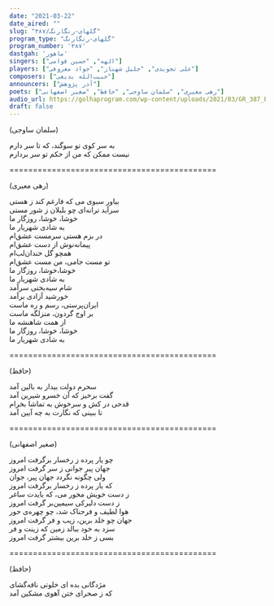 ```yaml
---
date: "2021-03-22"
date_aired: ""
slug: "گلهای-رنگارنگ/۳۸۷"
program_type: "گلهای-رنگارنگ"
program_number: '۳۸۷'
dastgah: 'ماهور'
singers: ["الهه", "حسین قوامی"]
players: ["علی تجویدی", "جلیل شهناز", "جواد معروفی"]
composers: ["حبیب‌الله بدیعی"]
announcers: ["آذر پژوهش"]
poets: ["رهی معیری", "سلمان ساوجی", "حافظ", "صغیر اصفهانی"]
audio_url: https://golhaprogram.com/wp-content/uploads/2021/03/GR_387_Elaheh_Ghavami.mp3
draft: false
---
```


(سلمان ساوجی)  

به سر کوی تو سوگند، که تا سر دارم  
نیست ممکن که من از حکم تو سر بردارم  

============================================  

(رهی معیری)  

بیاور سبوی می که فارغم کند ز هستی  
سرآید ترانه‌ای چو بلبلان ز شور مستی  
خوشا، خوشا، روزگار ما  
به شادی شهریار ما  
در بزم هستی سرمست عشق‌ام  
پیمانه‌نوش از دست عشق‌ام  
همچو گل خندان‌لب‌ام  
تو مست جامی، من مست عشق‌ام  
خوشا،خوشا، روزگار ما  
به شادی شهریار ما  
شام سیه‌بختی سرآمد  
خورشید آزادی برآمد  
ایران‌پرستی، رسم و ره ماست  
بر اوج گردون، منزلگه ماست  
از همت شاهنشه ما  
خوشا، خوشا، روزگار ما  
به شادی شهریار ما  

============================================  

(حافظ)  

سحرم دولت بیدار به بالین آمد  
گفت برخیز که آن خسرو شیرین آمد  
قدحی در کش و سرخوش به تماشا بخرام  
تا ببینی که نگارت به چه آیین آمد  

============================================  

(صغیر اصفهانی)  

چو یار پرده ز رخسار برگرفت امروز  
جهان پیر جوانی ز سر گرفت امروز  
ولی چگونه نگردد جهان پیر، جوان  
که یار پرده ز رخسار برگرفت امروز  
ز دست خویش مخور می، که بایدت ساغر  
ز دست دلبرکی سیمین‌بر گرفت امروز  
هوا لطیف و فرحناک شد، چو چهره‌ی حور  
جهان چو خلد برین، زیب و فر گرفت امروز  
سزد به خود ببالد زمین كه زینت و فر  
بسی ز خلد برین بیشتر گرفت امروز  

============================================  

(حافظ)  

مژدگانی بده ای خلوتی نافه‌گشای  
که ز صحرای ختن آهوی مشکین آمد  
